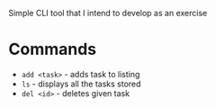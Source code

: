 Simple CLI tool that I intend to develop as an exercise

# Commands

* `add <task>` - adds task to listing 
* `ls` - displays all the tasks stored
* `del <id>` - deletes given task